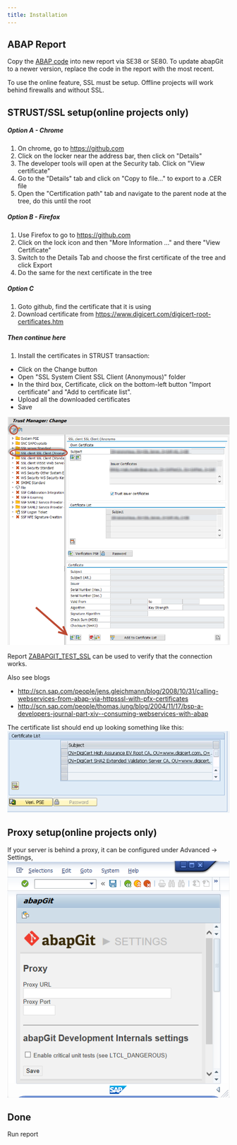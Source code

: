 ```yaml
---
title: Installation
---
```


## ABAP Report ##
Copy the [ABAP code](https://raw.githubusercontent.com/larshp/abapGit/build/zabapgit.txt) into new report via SE38 or SE80. To update abapGit to a newer version, replace the code in the report with the most recent.

To use the online feature, SSL must be setup. Offline projects will work behind firewalls and without SSL.

## STRUST/SSL setup(online projects only) ##

##### Option A - Chrome #####

1. On chrome, go to https://github.com
2. Click on the locker near the address bar, then click on "Details"
3. The developer tools will open at the Security tab. Click on "View certificate"
4. Go to the "Details" tab and click on "Copy to file..." to export to a .CER file
5. Open the "Certification path" tab and navigate to the parent node at the tree, do this until the root


##### Option B - Firefox #####
1. Use Firefox to go to https://github.com
2. Click on the lock icon and then "More Information ..." and there "View Certificate"
3. Switch to the Details Tab and choose the first certificate of the tree and click Export
4. Do the same for the next certificate in the tree

##### Option C #####
1. Goto github, find the certificate that it is using
2. Download certificate from https://www.digicert.com/digicert-root-certificates.htm

##### Then continue here #####
1. Install the certificates in STRUST transaction:
* Click on the Change button
* Open "SSL System Client SSL Client (Anonymous)" folder
* In the third box, Certificate, click on the bottom-left button "Import certificate" and "Add to certificate list".
* Upload all the downloaded certificates
* Save

![](img/strust1.png)

Report [ZABAPGIT_TEST_SSL](https://github.com/larshp/abapGit/wiki/ZABAPGIT_TEST_SSL) can be used to verify that the connection works.

Also see blogs
* http://scn.sap.com/people/jens.gleichmann/blog/2008/10/31/calling-webservices-from-abap-via-httpsssl-with-pfx-certificates
* http://scn.sap.com/people/thomas.jung/blog/2004/11/17/bsp-a-developers-journal-part-xiv--consuming-webservices-with-abap

The certificate list should end up looking something like this:
![](img/strust.png)

## Proxy setup(online projects only) ##
If your server is behind a proxy, it can be configured under Advanced -> Settings,
![](img/proxy.png)

## Done ##
Run report